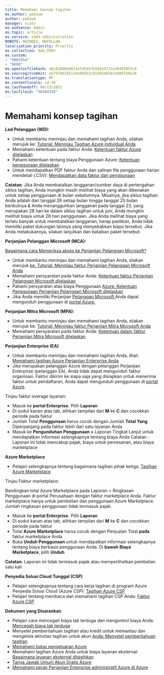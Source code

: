 ```yaml
---
title: Memahami konsep tagihan
ms.author: pebaum
author: pebaum
manager: scotv
ms.audience: Admin
ms.topic: article
ms.service: o365-administration
ROBOTS: NOINDEX, NOFOLLOW
localization_priority: Priority
ms.collection: Adm_O365
ms.custom:
- "9003554"
- "6680"
ms.openlocfilehash: 48c62896b4821ef45d47b582ed723a38403853c8
ms.sourcegitcommit: ab75f66355116e995b3cb5505465b31989339e28
ms.translationtype: MT
ms.contentlocale: id-ID
ms.lasthandoff: 08/13/2021
ms.locfileid: "58304336"
---
```

# <a name="understand-billing-amount"></a>Memahami konsep tagihan

**Led Pelanggan (WD):**

- Untuk membantu meninjau dan memahami tagihan Anda, silakan merujuk ke: [Tutorial: Meninjau Tagihan Azure individual Anda](https://docs.microsoft.com/azure/cost-management-billing/understand/review-individual-bill?WT.mc_id=Portal-Microsoft_Azure_Support)
- Memahami ketentuan pada faktur Anda: [Ketentuan faktur Azure dijelaskan](https://docs.microsoft.com/azure/cost-management-billing/understand/understand-invoice?WT.mc_id=Portal-Microsoft_Azure_Support)
- Pahami ketentuan tentang biaya Penggunaan Azure: [Ketentuan penggunaan dijelaskan](https://docs.microsoft.com/azure/cost-management-billing/understand/understand-usage?WT.mc_id=Portal-Microsoft_Azure_Support)
- Untuk mendapatkan PDF faktur Anda dan salinan file penggunaan harian mendetail (.CSV): [Mendapatkan data faktur dan penggunaan](https://docs.microsoft.com/azure/billing/billing-download-azure-invoice-daily-usage-date?WT.mc_id=Portal-Microsoft_Azure_Support)

**Catatan**: Jika Anda membatalkan langganan/sumber daya di pertengahan siklus tagihan, Anda mungkin masih melihat biaya yang akan dikenakan untuk setiap penggunaan di bulan sebelumnya. Misalnya, jika siklus tagihan Anda adalah dari tanggal 26 setiap bulan hingga tanggal 25 bulan berikutnya & Anda menangguhkan langganan pada tanggal 23, yang merupakan 28 hari ke dalam siklus tagihan untuk juni, Anda mungkin melihat biaya untuk 28 hari penggunaan. Jika Anda melihat biaya yang terlalu banyak untuk membatalkan langganan, harap pastikan, Anda tidak memiliki paket dukungan lainnya yang menyebabkan biaya tersebut. Jika Anda melakukannya, silakan lanjutkan dan batalkan paket tersebut.

**Perjanjian Pelanggan Microsoft (MCA):**

[Bagaimana cara Memeriksa akses ke Perjanjian Pelanggan Microsoft?](https://docs.microsoft.com/azure/cost-management-billing/manage/download-azure-invoice-daily-usage-date?WT.mc_id=Portal-Microsoft_Azure_Support#check-access-to-a-microsoft-customer-agreement)

- Untuk membantu meninjau dan memahami tagihan Anda, silakan merujuk [ke: Tutorial: Meninjau faktur Perjanjian Pelanggan Microsoft Anda](https://docs.microsoft.com/azure/cost-management-billing/understand/review-customer-agreement-bill?WT.mc_id=Portal-Microsoft_Azure_Support)
- Memahami persyaratan pada faktur Anda: [Ketentuan faktur Perjanjian Pelanggan Microsoft dijelaskan](https://docs.microsoft.com/azure/cost-management-billing/understand/mca-understand-your-invoice?WT.mc_id=Portal-Microsoft_Azure_Support)
- Pahami persyaratan atas biaya Penggunaan [Azure: Ketentuan Penggunaan Perjanjian Pelanggan Microsoft dijelaskan](https://docs.microsoft.com/azure/cost-management-billing/understand/mca-understand-your-usage?WT.mc_id=Portal-Microsoft_Azure_Support)
- Jika Anda memiliki Perjanjian [Pelanggan Microsoft,](https://docs.microsoft.com/azure/cost-management-billing/manage/download-azure-invoice-daily-usage-date?WT.mc_id=Portal-Microsoft_Azure_Support#check-access-to-a-microsoft-customer-agreement)Anda dapat mengunduh penggunaan di [portal Azure.](https://portal.azure.com/)

**Perjanjian Mitra Microsoft (MPA):**

- Untuk membantu meninjau dan memahami tagihan Anda, silakan merujuk ke: [Tutorial: Meninjau faktur Perjanjian Mitra Microsoft Anda](https://docs.microsoft.com/azure/cost-management-billing/understand/review-partner-agreement-bill?WT.mc_id=Portal-Microsoft_Azure_Support)
- Memahami persyaratan pada faktur Anda: [Ketentuan dalam faktur Perjanjian Mitra Microsoft dijelaskan](https://docs.microsoft.com/azure/cost-management-billing/understand/mpa-invoice-terms?WT.mc_id=Portal-Microsoft_Azure_Support)

**Perjanjian Enterprise (EA)**

- Untuk membantu meninjau dan memahami tagihan Anda, lihat: [Memahami tagihan Azure Perjanjian Enterprise Anda](https://docs.microsoft.com/azure/cost-management-billing/understand/review-enterprise-agreement-bill?WT.mc_id=Portal-Microsoft_Azure_Support)
- Jika merupakan pelanggan Azure dengan pelanggan Perjanjian Enterprise (pelanggan EA), Anda tidak dapat mengunduh faktur organisasi. Faktur dikirim ke siapa saja yang disiapkan untuk menerima faktur untuk pendaftaran, Anda dapat mengunduh penggunaan di [portal Azure](https://portal.azure.com/).

Tinjau faktur overage layanan:

- Masuk ke **portal Enterprise.** Pilih **Laporan**
- Di sudut kanan atas tab, alihkan tampilan dari **M** ke **C** dan cocokkan periode pada faktur
- Jumlah Total **Penggunaan** harus cocok dengan Jumlah **Total Yang** Diperpanjang pada faktur lebih dari satu layanan Anda
- Masuk ke **Pengunduhan Penggunaan >** Laporan Tingkat Lanjut untuk mendapatkan informasi selengkapnya tentang biaya Anda Catatan : Laporan ini tidak mencakup pajak, biaya untuk pemesanan, atau biaya marketplace 

**Azure Marketplace**

- Pelajari selengkapnya tentang bagaimana tagihan pihak ketiga: [Tagihan Azure Marketplace](https://docs.microsoft.com/azure/billing/billing-understand-your-azure-marketplace-charges?WT.mc_id=Portal-Microsoft_Azure_Support)

Tinjau Faktur marketplace:

Bandingkan total Azure Marketplace pada Laporan > Ringkasan Penggunaan di portal Perusahaan dengan faktur marketplace Anda. Faktur marketplace hanya untuk pembelian dan penggunaan Azure Marketplace. Jumlah ringkasan penggunaan tidak termasuk pajak.

- Masuk ke **portal Enterprise.** Pilih **Laporan**
- Di sudut kanan atas tab, alihkan tampilan dari **M** ke **C** dan cocokkan periode pada faktur
- Total **Azure Marketplace** harus cocok dengan Penjualan Total **pada** faktur marketplace Anda
- Buka **Unduh Penggunaan** untuk mendapatkan informasi selengkapnya tentang biaya berbasis penggunaan Anda. Di **bawah Biaya Marketplace**, pilih **Unduh** 

**Catatan**: Laporan ini tidak termasuk pajak atau memperlihatkan pembelian satu kali

**Penyedia Solusi Cloud Tunggal (CSP)**

- Pelajari selengkapnya tentang cara kerja tagihan di program Azure Penyedia Solusi Cloud (Azure CSP): [Tagihan Azure CSP](https://docs.microsoft.com/azure/cloud-solution-provider/billing/azure-csp-billing-overview?WT.mc_id=Portal-Microsoft_Azure_Support)
- Pelajari tentang membaca dan memahami tagihan CSP Anda: [Faktur Azure CSP](https://docs.microsoft.com/azure/cloud-solution-provider/billing/azure-csp-invoice?WT.mc_id=Portal-Microsoft_Azure_Support)

**Dokumen yang Disarankan**

- Pelajari cara mencegah biaya tak terduga dan mengontrol biaya Anda: [Mencegah biaya tak terduga](https://docs.microsoft.com/azure/cost-management-billing/manage/getting-started?WT.mc_id=Portal-Microsoft_Azure_Support)
- Menyetel pemberitahuan tagihan atau kredit untuk memantau dan mengelola aktivitas tagihan untuk akun [Anda: Menyetel pemberitahuan tagihan](https://docs.microsoft.com/azure/cost-management-billing/costs/cost-mgt-alerts-monitor-usage-spending?WT.mc_id=Portal-Microsoft_Azure_Support)
- [Memahami batas pengeluaran Azure](https://docs.microsoft.com/azure/cost-management-billing/manage/spending-limit?WT.mc_id=Portal-Microsoft_Azure_Support)
- Memahami tagihan Azure Anda untuk biaya layanan eksternal: [Bagaimana layanan eksternal ditagihkan](https://docs.microsoft.com/azure/cost-management-billing/understand/understand-azure-marketplace-charges?WT.mc_id=Portal-Microsoft_Azure_Support)
- [Tanya Jawab Umum Akun Gratis Azure](https://azure.microsoft.com/free/free-account-faq/)
- [Memahami peran Perjanjian Enterprise administratif Azure di Azure](https://docs.microsoft.com/azure/cost-management-billing/manage/understand-ea-roles?WT.mc_id=Portal-Microsoft_Azure_Support)